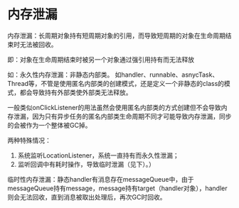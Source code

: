 # 内存泄漏 #
内存泄漏：长周期对象持有短周期对象的引用，而导致短周期的对象在生命周期结束时无法被回收。

即：对象在生命周期结束时被另一个对象通过强引用持有而无法释放



如：永久性内存泄漏：非静态内部类。 如handler、runnable、asnycTask、Thread等，不管是使用匿名内部类的创建模式，还是定义一个非静态的class的模式，都会导致持有外部类使外部类无法释放。

一般类似onClickListener的用法虽然会使用匿名内部类的方式创建但不会导致内存泄漏，因为只有异步任务的匿名内部类生命周期不同才可能导致内存泄漏，同步的会被作为一个整体被GC掉。

两种特殊情况：
1. 系统监听LocationListener，系统一直持有而永久性泄漏；
2. 监听回调中有耗时操作，导致临时泄漏（见下）。）



临时性内存泄漏：静态handler有消息存在messageQueue中，由于messageQueue持有message，message持有target（handler对象），handler则会无法回收，直到消息被取出处理后，再次GC时回收。
